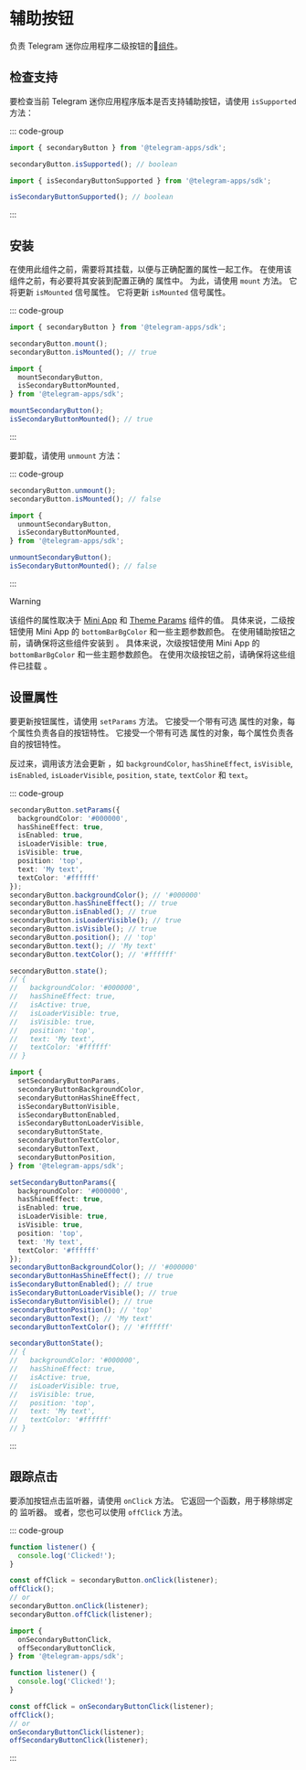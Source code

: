 # 辅助按钮

负责 Telegram 迷你应用程序二级按钮的💠[组件](../scopes.md)。

## 检查支持

要检查当前 Telegram 迷你应用程序版本是否支持辅助按钮，请使用
`isSupported` 方法：

::: code-group

```ts [Variable]
import { secondaryButton } from '@telegram-apps/sdk';

secondaryButton.isSupported(); // boolean
```

```ts [Functions]
import { isSecondaryButtonSupported } from '@telegram-apps/sdk';

isSecondaryButtonSupported(); // boolean
```

:::

## 安装

在使用此组件之前，需要将其挂载，以便与正确配置的属性一起工作。 在使用该组件之前，有必要将其安装到配置正确的
属性中。 为此，请使用 `mount` 方法。 它将更新 `isMounted` 信号属性。 它将更新 `isMounted` 信号属性。

::: code-group

```ts [Variable]
import { secondaryButton } from '@telegram-apps/sdk';

secondaryButton.mount();
secondaryButton.isMounted(); // true
```

```ts [Functions]
import {
  mountSecondaryButton,
  isSecondaryButtonMounted,
} from '@telegram-apps/sdk';

mountSecondaryButton();
isSecondaryButtonMounted(); // true
```

:::

要卸载，请使用 `unmount` 方法：

::: code-group

```ts [Variable]
secondaryButton.unmount();
secondaryButton.isMounted(); // false
```

```ts [Functions]
import {
  unmountSecondaryButton,
  isSecondaryButtonMounted,
} from '@telegram-apps/sdk';

unmountSecondaryButton();
isSecondaryButtonMounted(); // false
```

:::

> [!WARNING]
> 该组件的属性取决于 [Mini App](mini-app.md)
> 和 [Theme Params](theme-params.md) 组件的值。 具体来说，二级按钮使用 Mini
> App 的 `bottomBarBgColor` 和一些主题参数颜色。 在使用辅助按钮之前，请确保将这些组件安装到
> 。 具体来说，次级按钮使用 Mini
> App 的 `bottomBarBgColor` 和一些主题参数颜色。 在使用次级按钮之前，请确保将这些组件已挂载
> 。

## 设置属性

要更新按钮属性，请使用 `setParams` 方法。 它接受一个带有可选
属性的对象，每个属性负责各自的按钮特性。 它接受一个带有可选
属性的对象，每个属性负责各自的按钮特性。

反过来，调用该方法会更新
，如 `backgroundColor`, `hasShineEffect`, `isVisible`, `isEnabled`, `isLoaderVisible`, `position`,
`state`, `textColor` 和 `text`。

::: code-group

```ts [Variable]
secondaryButton.setParams({
  backgroundColor: '#000000',
  hasShineEffect: true,
  isEnabled: true,
  isLoaderVisible: true,
  isVisible: true,
  position: 'top',
  text: 'My text',
  textColor: '#ffffff'
});
secondaryButton.backgroundColor(); // '#000000'
secondaryButton.hasShineEffect(); // true
secondaryButton.isEnabled(); // true
secondaryButton.isLoaderVisible(); // true
secondaryButton.isVisible(); // true
secondaryButton.position(); // 'top'
secondaryButton.text(); // 'My text'
secondaryButton.textColor(); // '#ffffff'

secondaryButton.state();
// {
//   backgroundColor: '#000000',
//   hasShineEffect: true,
//   isActive: true,
//   isLoaderVisible: true,
//   isVisible: true,
//   position: 'top',
//   text: 'My text',
//   textColor: '#ffffff'
// }
```

```ts [Functions]
import {
  setSecondaryButtonParams,
  secondaryButtonBackgroundColor,
  secondaryButtonHasShineEffect,
  isSecondaryButtonVisible,
  isSecondaryButtonEnabled,
  isSecondaryButtonLoaderVisible,
  secondaryButtonState,
  secondaryButtonTextColor,
  secondaryButtonText,
  secondaryButtonPosition,
} from '@telegram-apps/sdk';

setSecondaryButtonParams({
  backgroundColor: '#000000',
  hasShineEffect: true,
  isEnabled: true,
  isLoaderVisible: true,
  isVisible: true,
  position: 'top',
  text: 'My text',
  textColor: '#ffffff'
});
secondaryButtonBackgroundColor(); // '#000000'
secondaryButtonHasShineEffect(); // true
isSecondaryButtonEnabled(); // true
isSecondaryButtonLoaderVisible(); // true
isSecondaryButtonVisible(); // true
secondaryButtonPosition(); // 'top'
secondaryButtonText(); // 'My text'
secondaryButtonTextColor(); // '#ffffff'

secondaryButtonState();
// {
//   backgroundColor: '#000000',
//   hasShineEffect: true,
//   isActive: true,
//   isLoaderVisible: true,
//   isVisible: true,
//   position: 'top',
//   text: 'My text',
//   textColor: '#ffffff'
// }
```

:::

## 跟踪点击

要添加按钮点击监听器，请使用 `onClick` 方法。 它返回一个函数，用于移除绑定的
监听器。 或者，您也可以使用 `offClick` 方法。

::: code-group

```ts [Variable]
function listener() {
  console.log('Clicked!');
}

const offClick = secondaryButton.onClick(listener);
offClick();
// or
secondaryButton.onClick(listener);
secondaryButton.offClick(listener);
```

```ts [Functions]
import {
  onSecondaryButtonClick,
  offSecondaryButtonClick,
} from '@telegram-apps/sdk';

function listener() {
  console.log('Clicked!');
}

const offClick = onSecondaryButtonClick(listener);
offClick();
// or
onSecondaryButtonClick(listener);
offSecondaryButtonClick(listener);
```

:::
